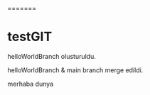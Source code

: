 =======
# testGIT

helloWorldBranch olusturuldu.

helloWorldBranch & main branch merge edildi. 

merhaba dunya


